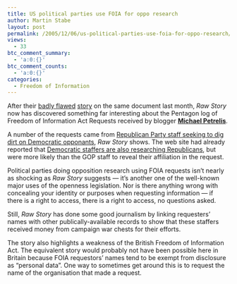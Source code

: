 ```yaml
---
title: US political parties use FOIA for oppo research
author: Martin Stabe
layout: post
permalink: /2005/12/06/us-political-parties-use-foia-for-oppo-research/
views:
  - 33
btc_comment_summary:
  - 'a:0:{}'
btc_comment_counts:
  - 'a:0:{}'
categories:
  - Freedom of Information
---
```

After their [badly flawed][1] [story][2] on the same document last month, *Raw Story* now has discovered something far interesting about the Pentagon log of Freedom of Information Act Requests received by blogger **[Michael Petrelis][3]**.

A number of the requests came from [Republican Party staff seeking to dig dirt on Democratic opponants][4], *Raw Story* shows. The web site had already reported that [Democratic staffers are also researching Republicans][5], but were more likely than the GOP staff to reveal their affiliation in the request.

Political parties doing opposition research using FOIA requests isn&rsquo;t nearly as shocking as *Raw Story* suggests &mdash; it&rsquo;s another one of the well-known major uses of the openness legislation. Nor is there anything wrong with concealing your identity or purposes when requesting information &mdash; if there is a right to access, there is a right to access, no questions asked.

Still, *Raw Story* has done some good journalism by linking requesters&rsquo; names with other publically-available records to show that these staffers received money from campaign war chests for their efforts.

The story also highlights a weakness of the British Freedom of Information Act. The equivalent story would probably not have been possible here in Britain because FOIA requestors&rsquo; names tend to be exempt from disclosure as &ldquo;personal data&rdquo;. One way to sometimes get around this is to request the name of the organisation that made a request.

 [1]: http://www.martinstabe.com/blog/archives/2005/11/pentagon_receiv.php
 [2]: http://rawstory.com/news/2005/Freedom_of_Information_logs_shed_light_1123.html
 [3]: http://mpetrelis.blogspot.com/
 [4]: http://rawstory.com/news/2005/Closer_look_at_Pentagon_logs_finds_1205.html
 [5]: http://rawstory.com/news/2005/Democratic_Senatorial_Campaign_Committee_sought_records_1129.html